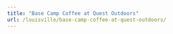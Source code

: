 ```yaml
---
title: "Base Camp Coffee at Quest Outdoors"
url: /louisville/base-camp-coffee-at-quest-outdoors/
---
```

